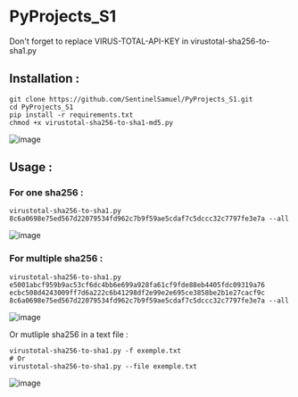 # PyProjects_S1

Don't forget to replace VIRUS-TOTAL-API-KEY in virustotal-sha256-to-sha1.py

## Installation : 
```
git clone https://github.com/SentinelSamuel/PyProjects_S1.git
cd PyProjects_S1
pip install -r requirements.txt
chmod +x virustotal-sha256-to-sha1-md5.py
```
![image](https://user-images.githubusercontent.com/114468569/226891473-ddef22a4-1ef7-408a-acb6-7acd8adb3558.png)

## Usage : 
### For one sha256 : 
```
virustotal-sha256-to-sha1.py 8c6a0698e75ed567d22079534fd962c7b9f59ae5cdaf7c5dccc32c7797fe3e7a --all
```
![image](https://user-images.githubusercontent.com/114468569/226892086-a434f19c-a872-442c-b0fd-caf316d9ab5a.png)

### For multiple sha256 : 
```
virustotal-sha256-to-sha1.py e5001abcf959b9ac53cf6dc4bb6e699a928fa61cf9fde88eb4405fdc09319a76 ecbc508d4243009ff7d6a222c6b41298df2e99e2e695ce3858be2b1e27cacf9c 8c6a0698e75ed567d22079534fd962c7b9f59ae5cdaf7c5dccc32c7797fe3e7a --all
```
![image](https://user-images.githubusercontent.com/114468569/226892513-adf571eb-ff79-4f15-9d80-3230b521b2d3.png)

Or mutliple sha256 in a text file : 
```
virustotal-sha256-to-sha1.py -f exemple.txt
# Or 
virustotal-sha256-to-sha1.py --file exemple.txt
```
![image](https://user-images.githubusercontent.com/114468569/226567548-dd192d3a-f34b-42ea-9450-1002f365aab4.png)
